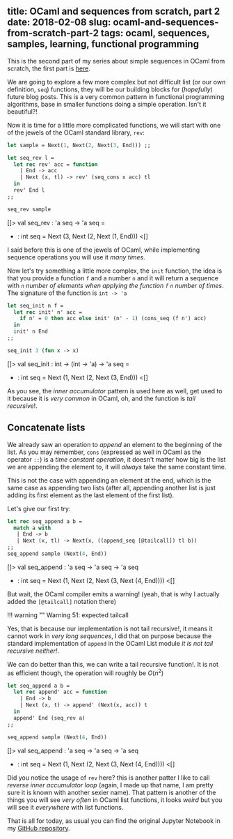 title: OCaml and sequences from scratch, part 2
date: 2018-02-08
slug: ocaml-and-sequences-from-scratch-part-2
tags: ocaml, sequences, samples, learning, functional programming
---

This is the second part of my series about simple sequences in OCaml from scratch, the first part is [here]({filename}2018-02-07-ocaml-and-sequences-from-scratch-part-1.md).

We are going to explore a few more complex but not difficult list (or our own definition, `seq`) functions, they will be our building blocks for (_hopefully_) future blog posts. This is a very common pattern in functional programming algorithms, base in smaller functions doing a simple operation. Isn't it beautiful?!

Now it is time for a little more complicated functions, we will start with one of the jewels of the OCaml standard library, `rev`:

```ocaml
let sample = Next(1, Next(2, Next(3, End))) ;;

let seq_rev l =
  let rec rev' acc = function
    | End -> acc
    | Next (x, tl) -> rev' (seq_cons x acc) tl
  in
  rev' End l
;;

seq_rev sample
```
[]>
val seq_rev : 'a seq -> 'a seq = <fun>
- : int seq = Next (3, Next (2, Next (1, End)))
<[]

I said before this is one of the jewels of OCaml, while implementing sequence operations you will use it _many times_.

Now let's try something a little more complex, the `init` function, the idea is that you provide a function `f` and a number `n` and it will return a sequence with _`n` number of elements when applying the function `f` `n`  number of times_. The signature of the function is `int -> 'a`

```ocaml
let seq_init n f =
  let rec init' n' acc = 
    if n' = 0 then acc else init' (n' - 1) (cons_seq (f n') acc)
  in
  init' n End
;;

seq_init 3 (fun x -> x)
```
[]>
val seq_init : int -> (int -> 'a) -> 'a seq = <fun>
- : int seq = Next (1, Next (2, Next (3, End)))
<[]

As you see, the _inner accumulator_ pattern is used here as well, get used to it because it is _very common_ in OCaml, oh, and the function is _tail recursive_!.

## Concatenate lists

We already saw an operation to _append_ an element to the beginning of the list. As you may remember, `cons` (expressed as well in OCaml as the operator `::`) is a _time constant operation_, it doesn't matter how big is the list we are appending the element to, it will _always_ take the same constant time.

This is not the case with appending an element at the end, which is the same case as appending two lists (after all, appending another list is just adding its first element as the last element of the first list).

Let's give our first try:

```ocaml
let rec seq_append a b =
  match a with
   | End -> b
   | Next (x, tl) -> Next(x, ((append_seq [@tailcall]) tl b))
;;
seq_append sample (Next(4, End))
```
[]>
val seq_append : 'a seq -> 'a seq -> 'a seq
- : int seq = Next (1, Next (2, Next (3, Next (4, End))))
<[]

But wait, the OCaml compiler emits a warning! (yeah, that is why I actually added the `[@tailcall]` notation there)

!!! warning ""
    Warning 51: expected tailcall

Yes, that is because our implementation is not tail recursive!, it means it cannot work in _very long sequences_, I did that on purpose because the standard implementation of `append` in the OCaml List module _it is not tail recursive neither!_.

We can do better than this, we can write a tail recursive function!. It is not as efficient though, the operation will roughly be $O(n^2)$

```ocaml
let seq_append a b =
  let rec append' acc = function
    | End -> b
    | Next (x, t) -> append' (Next(x, acc)) t
  in
  append' End (seq_rev a)
;;

seq_append sample (Next(4, End))
```
[]>
val seq_append : 'a seq -> 'a seq -> 'a seq
- : int seq = Next (1, Next (2, Next (3, Next (4, End))))
<[]

Did you notice the usage of `rev` here? this is another patter I like to call _reverse inner accumulator loop_ (again, I made up that name, I am pretty sure it is known with another sexier name). That pattern is another of the things you will see _very often_ in OCaml list functions, it looks _weird_ but you will see it _everywhere_ with list functions.

That is all for today, as usual you can find the original Jupyter Notebook in my [GitHub repository](https://github.com/cprieto/notebooks/blob/master/ocaml/OCaml_lists.ipynb).
